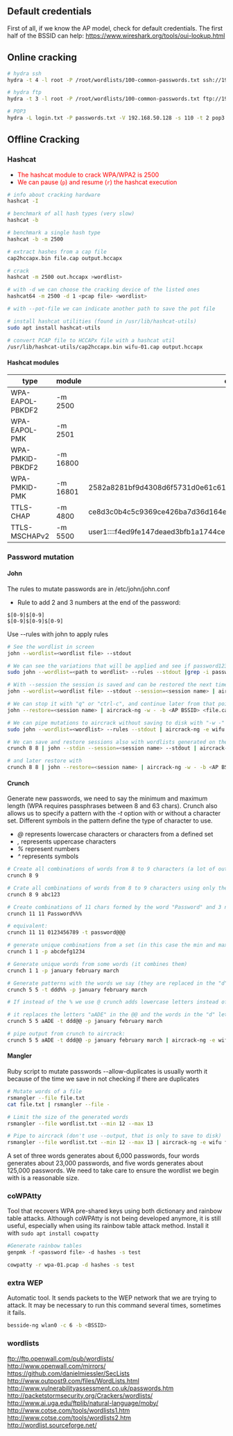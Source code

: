 ## Default credentials
First of all, if we know the AP model, check for default credentials. The first half of the BSSID can help:
https://www.wireshark.org/tools/oui-lookup.html

## Online cracking
```bash
# hydra ssh
hydra -t 4 -l root -P /root/wordlists/100-common-passwords.txt ssh://192.105.16.4

# hydra ftp
hydra -t 3 -l root -P /root/wordlists/100-common-passwords.txt ftp://192.105.16.4

# POP3
hydra -L login.txt -P passwords.txt -V 192.168.50.128 -s 110 -t 2 pop3
```

## Offline Cracking
### Hashcat
- <font color="red">The hashcat module to crack WPA/WPA2 is 2500</font>
- <font color="red">We can pause (``p``) and resume (``r``) the hashcat execution</font>
```bash
# info about cracking hardware
hashcat -I 

# benchmark of all hash types (very slow)
hashcat -b

# benchmark a single hash type
hashcat -b -m 2500

# extract hashes from a cap file
cap2hccapx.bin file.cap output.hccapx

# crack
hashcat -m 2500 out.hccapx >wordlist>

# with -d we can choose the cracking device of the listed ones
hashcat64 -m 2500 -d 1 <pcap file> <wordlist>

# with --pot-file we can indicate another path to save the pot file

# install hashcat utilities (found in /usr/lib/hashcat-utils)
sudo apt install hashcat-utils

# convert PCAP file to HCCAPx file with a hashcat util
/usr/lib/hashcat-utils/cap2hccapx.bin wifu-01.cap output.hccapx

```

#### Hashcat modules

| type | module | example|
|------|----------|-------|
|WPA-EAPOL-PBKDF2 | -m 2500 | |
|WPA-EAPOL-PMK | -m 2501 | |
| WPA-PMKID-PBKDF2 | -m 16800 | | 
|WPA-PMKID-PMK | -m 16801 | 2582a8281bf9d4308d6f5731d0e61c61*4604ba734d4e*89acf0e761f4 |
|TTLS-CHAP | -m 4800 | ce8d3c0b4c5c9369ce426ba7d36d164e:38ddb29b0fea9243afb6fb9d6bb95bfb:2a |
|TTLS-MSCHAPv2| -m 5500 | user1::::f4ed9fe147deaed3bfb1a1744ce1908788c66d281b134a11:d98dd4b772ee831c |






### Password mutation

#### John
The rules to mutate passwords are in /etc/john/john.conf

- Rule to add 2 and 3 numbers at the end of the password:
```
$[0-9]$[0-9]
$[0-9]$[0-9]$[0-9]
```

Use --rules with john to apply rules

```bash
# See the wordlist in screen
john --wordlist=<wordlist file> --stdout

# We can see the variations that will be applied and see if password123 is generated
sudo john --wordlist=<path to wordlist> --rules --stdout |grep -i password123

# With --session the session is saved and can be restored the next time it is resumed from the last password tried 
john --wordlist=<wordlist file> --stdout --session=<session name> | aircrack-ng -w - -b <AP BSSID> <file.cap>

# We can stop it with "q" or "ctrl-c", and continue later from that point
john --restore=<session name> | aircrack-ng -w - -b <AP BSSID> <file.cap>

# We can pipe mutations to aircrack without saving to disk with "-w -" :
sudo john --wordlist=<wordlist> --rules --stdout | aircrack-ng -e wifu -w - <file.pcap>

# We can save and restore sessions also with wordlists generated on the fly with crunch 
crunch 8 8 | john --stdin --session=<session name> --stdout | aircrack-ng -w - -b <AP BSSID> <file.cap>

# and later restore with
crunch 8 8 | john --restore=<session name> | aircrack-ng -w - -b <AP BSSID> <file.cap>
```



#### Crunch
Generate new passwords, we need to say the minimum and maximum length (WPA requires passphrases between 8 and 63 chars). Crunch also allows us to specify a pattern with the _-t_ option with or without a character set. Different symbols in the pattern define the type of character to use.

-   _@_ represents lowercase characters or characters from a defined set
-   _,_ represents uppercase characters
-   _%_ represent numbers
-   _^_ represents symbols
```bash
# Create all combinations of words from 8 to 9 characters (a lot of output, not practical)
crunch 8 9

# Crate all combinations of words from 8 to 9 characters using only the characters: a,b,c,1,2 and 3:
crunch 8 9 abc123

# Create combinations of 11 chars formed by the word "Password" and 3 numbers
crunch 11 11 Password%%%

# equivalent:
crunch 11 11 0123456789 -t password@@@

# generate unique combinations from a set (in this case the min and max lengths are ignored but we need to provide them so that the program doesn't fail)
crunch 1 1 -p abcdefg1234

# Generate unique words from some words (it combines them)
crunch 1 1 -p january february march

# Generate patterns with the words we say (they are replaced in the "d")
crunch 5 5 -t ddd%% -p january february march

# If instead of the % we use @ crunch adds lowercase letters instead of numbers

# it replaces the letters "aADE" in the @@ and the words in the "d" letters
crunch 5 5 aADE -t ddd@@ -p january february march

# pipe output from crunch to aircrack:
crunch 5 5 aADE -t ddd@@ -p january february march | aircrack-ng -e wifu file.pcap -w -

```


#### Mangler
Ruby script to mutate passwords
--allow-duplicates is usually worth it because of the time we save in not checking if there are duplicates

```bash
# Mutate words of a file
rsmangler --file file.txt
cat file.txt | rsmangler --file -

# Limit the size of the generated words
rsmangler --file wordlist.txt --min 12 --max 13

# Pipe to aircrack (don't use --output, that is only to save to disk)
rsmangler --file wordlist.txt --min 12 --max 13 | aircrack-ng -e wifu file.pcap -w -
```

A set of three words generates about 6,000 passwords, four words generates about 23,000 passwords, and five words generates about 125,000 passwords. We need to take care to ensure the wordlist we begin with is a reasonable size.


 ### coWPAtty

Tool that recovers WPA pre-shared keys using both dictionary and rainbow table attacks. Although coWPAtty is not being developed anymore, it is still useful, especially when using its rainbow table attack method. Install it with ``sudo apt install cowpatty``

```bash
#Generate rainbow tables
genpmk -f <password file> -d hashes -s test

cowpatty -r wpa-01.pcap -d hashes -s test 
```

### extra WEP
Automatic tool. It sends packets to the WEP network that we are trying to attack. It may be necessary to run this command several times, sometimes it fails. 
```bash
besside-ng wlan0 -c 6 -b <BSSID>  
```

### wordlists
ftp://ftp.openwall.com/pub/wordlists/<br>
http://www.openwall.com/mirrors/<br>
https://github.com/danielmiessler/SecLists<br>
http://www.outpost9.com/files/WordLists.html<br>
http://www.vulnerabilityassessment.co.uk/passwords.htm<br>
http://packetstormsecurity.org/Crackers/wordlists/<br>
http://www.ai.uga.edu/ftplib/natural-language/moby/<br>
http://www.cotse.com/tools/wordlists1.htm<br>
http://www.cotse.com/tools/wordlists2.htm<br>
http://wordlist.sourceforge.net/<br>






